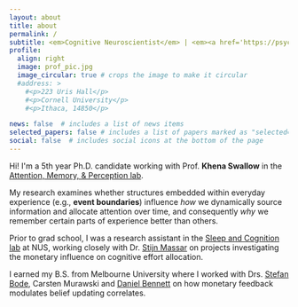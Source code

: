 ```yaml
---
layout: about
title: about
permalink: /
subtitle: <em>Cognitive Neuroscientist</em> | <em><a href='https://psychology.cornell.edu/'>Cornell Psychology</a></em>
profile:
  align: right
  image: prof_pic.jpg
  image_circular: true # crops the image to make it circular
  #address: >
    #<p>223 Uris Hall</p>
    #<p>Cornell University</p>
    #<p>Ithaca, 14850</p>

news: false  # includes a list of news items
selected_papers: false # includes a list of papers marked as "selected={true}"
social: false  # includes social icons at the bottom of the page
---
```


Hi! I'm a 5th year Ph.D. candidate working with Prof. **Khena Swallow** in the [Attention, Memory, & Perception lab](https://amp-lab.psych.cornell.edu/). 

My research examines whether structures embedded within everyday experience (e.g., **event boundaries**) influence *how* we dynamically source information and allocate attention over time, and consequently *why* we remember certain parts of experience better than others.  

Prior to grad school, I was a research assistant in the [Sleep and Cognition lab](https://sleepcognition-lab.org/) at NUS, working closely with Dr. [Stijn Massar](https://sites.google.com/view/stijnmassar/home) on projects investigating the monetary influence on cognitive effort allocation. 

I earned my B.S. from Melbourne University where I worked with Drs. [Stefan Bode](https://dlab.unimelb.edu.au/), Carsten Murawski and [Daniel Bennett](https://bennett-daniel.github.io/) on how monetary feedback modulates belief updating correlates. 



